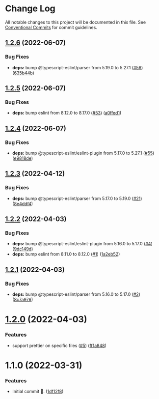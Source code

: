 # Change Log

All notable changes to this project will be documented in this file.
See [Conventional Commits](https://conventionalcommits.org) for commit guidelines.

## [1.2.6](https://github.com/ahiho/tjs-configs/compare/@ahiho/eslint-config-typescript@1.2.5...@ahiho/eslint-config-typescript@1.2.6) (2022-06-07)


### Bug Fixes

* **deps:** bump @typescript-eslint/parser from 5.19.0 to 5.27.1 ([#56](https://github.com/ahiho/tjs-configs/issues/56)) ([635b44b](https://github.com/ahiho/tjs-configs/commit/635b44b2315ff6aa4bd867c50e0156edc4241755))





## [1.2.5](https://github.com/ahiho/tjs-configs/compare/@ahiho/eslint-config-typescript@1.2.4...@ahiho/eslint-config-typescript@1.2.5) (2022-06-07)


### Bug Fixes

* **deps:** bump eslint from 8.12.0 to 8.17.0 ([#53](https://github.com/ahiho/tjs-configs/issues/53)) ([a0ffed1](https://github.com/ahiho/tjs-configs/commit/a0ffed18b2f16cc6fad873c9c6be223a2794c9ee))





## [1.2.4](https://github.com/ahiho/tjs-configs/compare/@ahiho/eslint-config-typescript@1.2.3...@ahiho/eslint-config-typescript@1.2.4) (2022-06-07)


### Bug Fixes

* **deps:** bump @typescript-eslint/eslint-plugin from 5.17.0 to 5.27.1 ([#55](https://github.com/ahiho/tjs-configs/issues/55)) ([e9818de](https://github.com/ahiho/tjs-configs/commit/e9818de00991f439e8c44bd321fc37cd3d632a48))





## [1.2.3](https://github.com/ahiho/tjs-configs/compare/@ahiho/eslint-config-typescript@1.2.2...@ahiho/eslint-config-typescript@1.2.3) (2022-04-12)


### Bug Fixes

* **deps:** bump @typescript-eslint/parser from 5.17.0 to 5.19.0 ([#21](https://github.com/ahiho/tjs-configs/issues/21)) ([8e4ddf4](https://github.com/ahiho/tjs-configs/commit/8e4ddf40712c39abc0ec83dcec443a0355f1c67f))





## [1.2.2](https://github.com/ahiho/tjs-configs/compare/@ahiho/eslint-config-typescript@1.2.1...@ahiho/eslint-config-typescript@1.2.2) (2022-04-03)


### Bug Fixes

* **deps:** bump @typescript-eslint/eslint-plugin from 5.16.0 to 5.17.0 ([#4](https://github.com/ahiho/tjs-configs/issues/4)) ([9dc149d](https://github.com/ahiho/tjs-configs/commit/9dc149dda767c0118d5d19a0b2703e19ebeae993))
* **deps:** bump eslint from 8.11.0 to 8.12.0 ([#1](https://github.com/ahiho/tjs-configs/issues/1)) ([1a2eb52](https://github.com/ahiho/tjs-configs/commit/1a2eb52ee3523fe254911bbeb9b7845d2aed15b0))





## [1.2.1](https://github.com/ahiho/tjs-configs/compare/@ahiho/eslint-config-typescript@1.2.0...@ahiho/eslint-config-typescript@1.2.1) (2022-04-03)


### Bug Fixes

* **deps:** bump @typescript-eslint/parser from 5.16.0 to 5.17.0 ([#2](https://github.com/ahiho/tjs-configs/issues/2)) ([8c7a976](https://github.com/ahiho/tjs-configs/commit/8c7a97609bfc4635c3c787c1e6df9076fcbe223a))





# [1.2.0](https://github.com/ahiho/tjs-configs/compare/@ahiho/eslint-config-typescript@1.1.0...@ahiho/eslint-config-typescript@1.2.0) (2022-04-03)


### Features

* support prettier on specific files ([#5](https://github.com/ahiho/tjs-configs/issues/5)) ([ff1a848](https://github.com/ahiho/tjs-configs/commit/ff1a8482ac0504f7c84d9f20bec52db2a09647a7))





# 1.1.0 (2022-03-31)


### Features

* Initial commit 🎉. ([1df12f8](https://github.com/ahiho/tjs-configs/commit/1df12f8eca7656a75083eab734b89768d138dbae))
